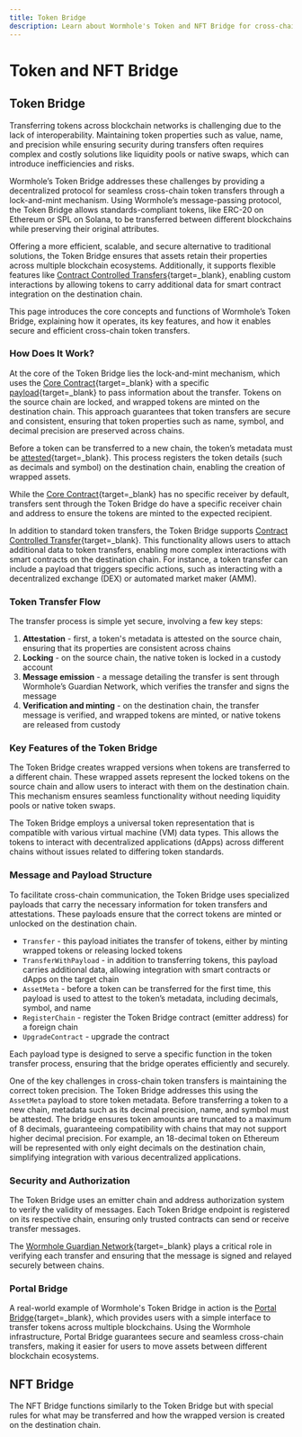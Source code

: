 ```yaml
---
title: Token Bridge 
description: Learn about Wormhole's Token and NFT Bridge for cross-chain transfers using lock and mint mechanisms, ensuring secure and efficient asset movement.
---
```


# Token and NFT Bridge

## Token Bridge

Transferring tokens across blockchain networks is challenging due to the lack of interoperability. Maintaining token properties such as value, name, and precision while ensuring security during transfers often requires complex and costly solutions like liquidity pools or native swaps, which can introduce inefficiencies and risks.

Wormhole’s Token Bridge addresses these challenges by providing a decentralized protocol for seamless cross-chain token transfers through a lock-and-mint mechanism. Using Wormhole’s message-passing protocol, the Token Bridge allows standards-compliant tokens, like ERC-20 on Ethereum or SPL on Solana, to be transferred between different blockchains while preserving their original attributes.

Offering a more efficient, scalable, and secure alternative to traditional solutions, the Token Bridge ensures that assets retain their properties across multiple blockchain ecosystems. Additionally, it supports flexible features like [Contract Controlled Transfers](/docs/learn/infrastructure/vaas/#token-transfer-with-message){target=\_blank}, enabling custom interactions by allowing tokens to carry additional data for smart contract integration on the destination chain.

This page introduces the core concepts and functions of Wormhole’s Token Bridge, explaining how it operates, its key features, and how it enables secure and efficient cross-chain token transfers.

### How Does It Work?

At the core of the Token Bridge lies the lock-and-mint mechanism, which uses the [Core Contract](/docs/learn/infrastructure/core-contracts/){target=\_blank} with a specific [payload](/docs/learn/infrastructure/vaas/#token-transfer){target=\_blank} to pass information about the transfer. Tokens on the source chain are locked, and wrapped tokens are minted on the destination chain. This approach guarantees that token transfers are secure and consistent, ensuring that token properties such as name, symbol, and decimal precision are preserved across chains.

Before a token can be transferred to a new chain, the token’s metadata must be [attested](/docs/learn/infrastructure/vaas/#attestation){target=\_blank}. This process registers the token details (such as decimals and symbol) on the destination chain, enabling the creation of wrapped assets.

While the [Core Contract](/docs/learn/infrastructure/core-contracts/){target=\_blank} has no specific receiver by default, transfers sent through the Token Bridge do have a specific receiver chain and address to ensure the tokens are minted to the expected recipient.

In addition to standard token transfers, the Token Bridge supports [Contract Controlled Transfer](/docs/learn/infrastructure/vaas/#token-transfer-with-message){target=\_blank}. This functionality allows users to attach additional data to token transfers, enabling more complex interactions with smart contracts on the destination chain. For instance, a token transfer can include a payload that triggers specific actions, such as interacting with a decentralized exchange (DEX) or automated market maker (AMM).

### Token Transfer Flow

The transfer process is simple yet secure, involving a few key steps:

1. **Attestation** - first, a token's metadata is attested on the source chain, ensuring that its properties are consistent across chains
2. **Locking** - on the source chain, the native token is locked in a custody account
3. **Message emission** - a message detailing the transfer is sent through Wormhole’s Guardian Network, which verifies the transfer and signs the message
4. **Verification and minting** - on the destination chain, the transfer message is verified, and wrapped tokens are minted, or native tokens are released from custody

### Key Features of the Token Bridge

The Token Bridge creates wrapped versions when tokens are transferred to a different chain. These wrapped assets represent the locked tokens on the source chain and allow users to interact with them on the destination chain. This mechanism ensures seamless functionality without needing liquidity pools or native token swaps.

The Token Bridge employs a universal token representation that is compatible with various virtual machine (VM) data types. This allows the tokens to interact with decentralized applications (dApps) across different chains without issues related to differing token standards.

### Message and Payload Structure

To facilitate cross-chain communication, the Token Bridge uses specialized payloads that carry the necessary information for token transfers and attestations. These payloads ensure that the correct tokens are minted or unlocked on the destination chain.

- `Transfer` - this payload initiates the transfer of tokens, either by minting wrapped tokens or releasing locked tokens
- `TransferWithPayload` - in addition to transferring tokens, this payload carries additional data, allowing integration with smart contracts or dApps on the target chain
- `AssetMeta` - before a token can be transferred for the first time, this payload is used to attest to the token’s metadata, including decimals, symbol, and name
- `RegisterChain` - register the Token Bridge contract (emitter address) for a foreign chain
- `UpgradeContract` - upgrade the contract

Each payload type is designed to serve a specific function in the token transfer process, ensuring that the bridge operates efficiently and securely.

One of the key challenges in cross-chain token transfers is maintaining the correct token precision. The Token Bridge addresses this using the `AssetMeta` payload to store token metadata. Before transferring a token to a new chain, metadata such as its decimal precision, name, and symbol must be attested. The bridge ensures token amounts are truncated to a maximum of 8 decimals, guaranteeing compatibility with chains that may not support higher decimal precision. For example, an 18-decimal token on Ethereum will be represented with only eight decimals on the destination chain, simplifying integration with various decentralized applications.

### Security and Authorization

The Token Bridge uses an emitter chain and address authorization system to verify the validity of messages. Each Token Bridge endpoint is registered on its respective chain, ensuring only trusted contracts can send or receive transfer messages.

The [Wormhole Guardian Network](/docs/learn/infrastructure/guardians/#guardian-network){target=\_blank} plays a critical role in verifying each transfer and ensuring that the message is signed and relayed securely between chains.

### Portal Bridge

A real-world example of Wormhole's Token Bridge in action is the [Portal Bridge](https://portalbridge.com/){target=\_blank}, which provides users with a simple interface to transfer tokens across multiple blockchains. Using the Wormhole infrastructure, Portal Bridge guarantees secure and seamless cross-chain transfers, making it easier for users to move assets between different blockchain ecosystems.

## NFT Bridge

The NFT Bridge functions similarly to the Token Bridge but with special rules for what may be transferred and how the wrapped version is created on the destination chain.

